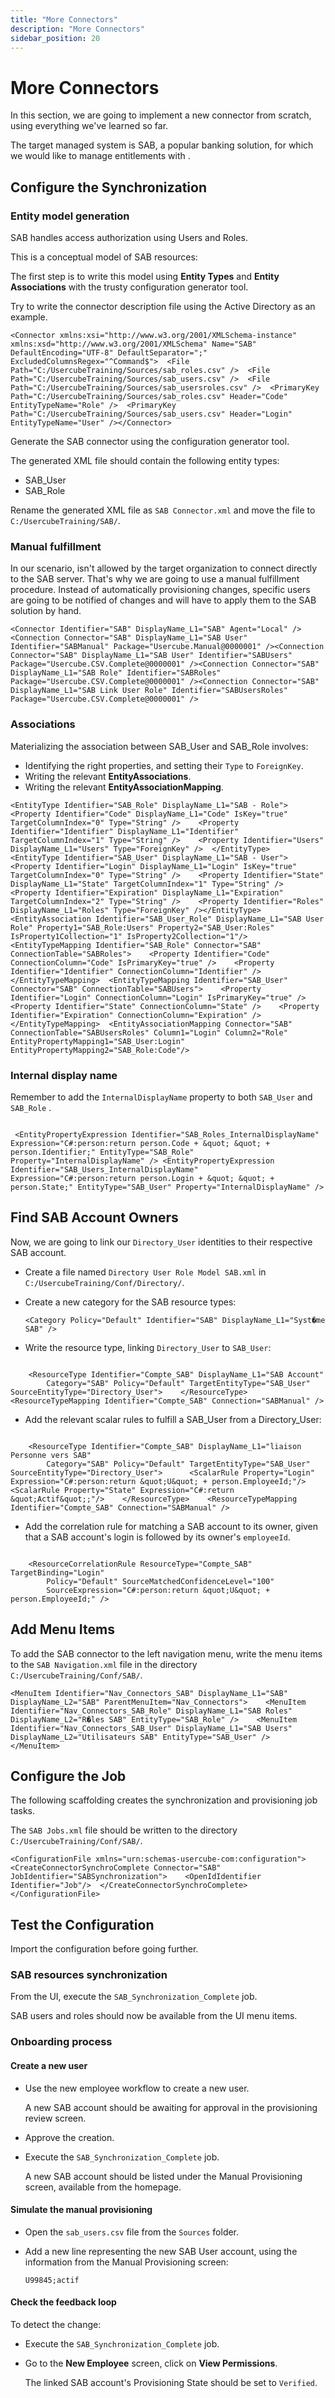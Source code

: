 ```yaml
---
title: "More Connectors"
description: "More Connectors"
sidebar_position: 20
---
```


# More Connectors

In this section, we are going to implement a new connector from scratch, using everything we've learned so far.

The target managed system is SAB, a popular banking solution, for which we would like to manage entitlements with .

## Configure the Synchronization

### Entity model generation

SAB handles access authorization using Users and Roles.

This is a conceptual model of SAB resources:

The first step is to write this model using **Entity Types** and **Entity Associations** with the trusty configuration generator tool.

Try to write the connector description file using the Active Directory as an example.

```
<Connector xmlns:xsi="http://www.w3.org/2001/XMLSchema-instance" xmlns:xsd="http://www.w3.org/2001/XMLSchema" Name="SAB" DefaultEncoding="UTF-8" DefaultSeparator=";" ExcludedColumnsRegex="^Command$">  <File Path="C:/UsercubeTraining/Sources/sab_roles.csv" />  <File Path="C:/UsercubeTraining/Sources/sab_users.csv" />  <File Path="C:/UsercubeTraining/Sources/sab_usersroles.csv" />  <PrimaryKey Path="C:/UsercubeTraining/Sources/sab_roles.csv" Header="Code" EntityTypeName="Role" />  <PrimaryKey Path="C:/UsercubeTraining/Sources/sab_users.csv" Header="Login" EntityTypeName="User" /></Connector>

```

Generate the SAB connector using the configuration generator tool.

The generated XML file should contain the following entity types:

* SAB\_User
* SAB\_Role

Rename the generated XML file as `SAB Connector.xml` and move the file to `C:/UsercubeTraining/SAB/`.

### Manual fulfillment

In our scenario,  isn't allowed by the target organization to connect directly to the SAB server. That's why we are going to use a manual fulfillment procedure. Instead of  automatically provisioning changes, specific users are going to be notified of changes and will have to apply them to the SAB solution by hand.

```
<Connector Identifier="SAB" DisplayName_L1="SAB" Agent="Local" /><Connection Connector="SAB" DisplayName_L1="SAB User" Identifier="SABManual" Package="Usercube.Manual@0000001" /><Connection Connector="SAB" DisplayName_L1="SAB User" Identifier="SABUsers" Package="Usercube.CSV.Complete@0000001" /><Connection Connector="SAB" DisplayName_L1="SAB Role" Identifier="SABRoles" Package="Usercube.CSV.Complete@0000001" /><Connection Connector="SAB" DisplayName_L1="SAB Link User Role" Identifier="SABUsersRoles" Package="Usercube.CSV.Complete@0000001" />

```

### Associations

Materializing the association between SAB\_User and SAB\_Role involves:

* Identifying the right properties, and setting their `Type` to `ForeignKey`.
* Writing the relevant **EntityAssociations**.
* Writing the relevant **EntityAssociationMapping**.

```
<EntityType Identifier="SAB_Role" DisplayName_L1="SAB - Role">    <Property Identifier="Code" DisplayName_L1="Code" IsKey="true" TargetColumnIndex="0" Type="String" />    <Property Identifier="Identifier" DisplayName_L1="Identifier" TargetColumnIndex="1" Type="String" />    <Property Identifier="Users" DisplayName_L1="Users" Type="ForeignKey" />  </EntityType>  <EntityType Identifier="SAB_User" DisplayName_L1="SAB - User">    <Property Identifier="Login" DisplayName_L1="Login" IsKey="true" TargetColumnIndex="0" Type="String" />    <Property Identifier="State" DisplayName_L1="State" TargetColumnIndex="1" Type="String" />    <Property Identifier="Expiration" DisplayName_L1="Expiration" TargetColumnIndex="2" Type="String" />    <Property Identifier="Roles" DisplayName_L1="Roles" Type="ForeignKey" /></EntityType>  <EntityAssociation Identifier="SAB_User_Role" DisplayName_L1="SAB User Role" Property1="SAB_Role:Users" Property2="SAB_User:Roles" IsProperty1Collection="1" IsProperty2Collection="1"/>  <EntityTypeMapping Identifier="SAB_Role" Connector="SAB" ConnectionTable="SABRoles">    <Property Identifier="Code" ConnectionColumn="Code" IsPrimaryKey="true" />    <Property Identifier="Identifier" ConnectionColumn="Identifier" />  </EntityTypeMapping>  <EntityTypeMapping Identifier="SAB_User" Connector="SAB" ConnectionTable="SABUsers">    <Property Identifier="Login" ConnectionColumn="Login" IsPrimaryKey="true" />    <Property Identifier="State" ConnectionColumn="State" />    <Property Identifier="Expiration" ConnectionColumn="Expiration" />  </EntityTypeMapping>  <EntityAssociationMapping Connector="SAB" ConnectionTable="SABUsersRoles" Column1="Login" Column2="Role" EntityPropertyMapping1="SAB_User:Login" EntityPropertyMapping2="SAB_Role:Code"/>
```

### Internal display name

Remember to add the `InternalDisplayName` property to both `SAB_User` and `SAB_Role` .

```

 <EntityPropertyExpression Identifier="SAB_Roles_InternalDisplayName" Expression="C#:person:return person.Code + &quot; &quot; + person.Identifier;" EntityType="SAB_Role" Property="InternalDisplayName" /> <EntityPropertyExpression Identifier="SAB_Users_InternalDisplayName" Expression="C#:person:return person.Login + &quot; &quot; + person.State;" EntityType="SAB_User" Property="InternalDisplayName" />

```

## Find SAB Account Owners

Now, we are going to link our `Directory_User` identities to their respective SAB account.

* Create a file named `Directory User Role Model SAB.xml` in `C:/UsercubeTraining/Conf/Directory/`.
* Create a new category for the SAB resource types:

  ```
  <Category Policy="Default" Identifier="SAB" DisplayName_L1="Syst�me SAB" />
  ```
* Write the resource type, linking `Directory_User` to `SAB_User`:

```

    <ResourceType Identifier="Compte_SAB" DisplayName_L1="SAB Account"
        Category="SAB" Policy="Default" TargetEntityType="SAB_User" SourceEntityType="Directory_User">    </ResourceType>    <ResourceTypeMapping Identifier="Compte_SAB" Connection="SABManual" />

```

* Add the relevant scalar rules to fulfill a SAB\_User from a Directory\_User:

```

    <ResourceType Identifier="Compte_SAB" DisplayName_L1="liaison Personne vers SAB"
        Category="SAB" Policy="Default" TargetEntityType="SAB_User" SourceEntityType="Directory_User">      <ScalarRule Property="Login" Expression="C#:person:return &quot;U&quot; + person.EmployeeId;"/>      <ScalarRule Property="State" Expression="C#:return &quot;Actif&quot;;"/>    </ResourceType>    <ResourceTypeMapping Identifier="Compte_SAB" Connection="SABManual" />

```

* Add the correlation rule for matching a SAB account to its owner, given that a SAB account's login is followed by its owner's `employeeId`.

```

    <ResourceCorrelationRule ResourceType="Compte_SAB" TargetBinding="Login"
        Policy="Default" SourceMatchedConfidenceLevel="100"
        SourceExpression="C#:person:return &quot;U&quot; + person.EmployeeId;" />

```

## Add Menu Items

To add the SAB connector to the left navigation menu, write the menu items to the `SAB Navigation.xml` file in the directory `C:/UsercubeTraining/Conf/SAB/`.

```
<MenuItem Identifier="Nav_Connectors_SAB" DisplayName_L1="SAB" DisplayName_L2="SAB" ParentMenuItem="Nav_Connectors">    <MenuItem Identifier="Nav_Connectors_SAB_Role" DisplayName_L1="SAB Roles" DisplayName_L2="R�les SAB" EntityType="SAB_Role" />    <MenuItem Identifier="Nav_Connectors_SAB_User" DisplayName_L1="SAB Users" DisplayName_L2="Utilisateurs SAB" EntityType="SAB_User" />  </MenuItem>
```

## Configure the Job

The following scaffolding creates the synchronization and provisioning job tasks.

The `SAB Jobs.xml` file should be written to the directory `C:/UsercubeTraining/Conf/SAB/`.

```
<ConfigurationFile xmlns="urn:schemas-usercube-com:configuration">  <CreateConnectorSynchroComplete Connector="SAB" JobIdentifier="SABSynchronization">    <OpenIdIdentifier Identifier="Job"/>  </CreateConnectorSynchroComplete></ConfigurationFile>
```

## Test the Configuration

Import the configuration before going further.

### SAB resources synchronization

From the UI, execute the `SAB_Synchronization_Complete` job.

SAB users and roles should now be available from the UI menu items.

### Onboarding process

#### Create a new user

* Use the new employee workflow to create a new user.

  A new SAB account should be awaiting for approval in the provisioning review screen.
* Approve the creation.
* Execute the `SAB_Synchronization_Complete` job.

  A new SAB account should be listed under the Manual Provisioning screen, available from the homepage.

#### Simulate the manual provisioning

* Open the `sab_users.csv` file from the `Sources` folder.
* Add a new line representing the new SAB User account, using the information from the Manual Provisioning screen:

  `U99845;actif`

#### Check the feedback loop

To detect the change:

* Execute the `SAB_Synchronization_Complete` job.
* Go to the **New Employee** screen, click on **View Permissions**.

  The linked SAB account's Provisioning State should be set to `Verified`.